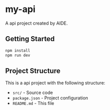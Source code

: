 # my-api

A api project created by AIDE.

## Getting Started

```bash
npm install
npm run dev
```

## Project Structure

This is a api project with the following structure:

- `src/` - Source code
- `package.json` - Project configuration
- `README.md` - This file
